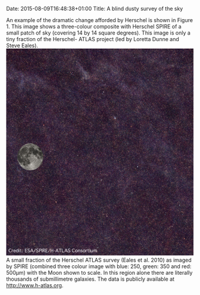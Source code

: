 Date: 2015-08-09T16:48:38+01:00
Title: A blind dusty survey of the sky



An example of the dramatic change afforded by Herschel is shown in Figure 1. This image shows a three-colour composite with Herschel SPIRE of a small patch of sky (covering 14 by 14 square degrees). This image is only a tiny fraction of the Herschel- ATLAS project (led by Loretta Dunne and Steve Eales).
![H-Atlas](/images/atlas.png)
A small fraction of the Herschel ATLAS survey (Eales et al. 2010) as imaged by SPIRE (combined three colour image with blue: 250, green: 350 and red: 500μm) with the Moon shown to scale. In this region alone there are literally thousands of submillimetre galaxies. The data is publicly available at http://www.h-atlas.org.
